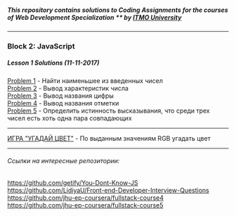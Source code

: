 ##### This repository contains solutions to Coding Assignments for the courses of Web Development Specialization ** by [ITMO University](http://profi.ifmo.ru)

***

### Block 2: JavaScript

##### Lesson 1 Solutions (11-11-2017)
[Problem 1](https://lidiyau.github.io/WebDevITMO/JavaScript_block/Lesson_1_assignments/problem_1.html) - Найти наименьшее из введенных чисел   
[Problem 2](https://lidiyau.github.io/WebDevITMO/JavaScript_block/Lesson_1_assignments/problem_2.html) - Вывод характеристик числа  
[Problem 3](https://lidiyau.github.io/WebDevITMO/JavaScript_block/Lesson_1_assignments/problem_3.html) - Вывод названия цифры  
[Problem 4](https://lidiyau.github.io/WebDevITMO/JavaScript_block/Lesson_1_assignments/Problem_4.html) - Вывод названия отметки  
[Problem 5](https://lidiyau.github.io/WebDevITMO/JavaScript_block/Lesson_1_assignments/problem_5.html) - Определить истинность высказывания, что среди трех чисел есть хоть одна пара совпадающих   
***
[ИГРА "УГАДАЙ ЦВЕТ"](https://lidiyau.github.io/WebDevITMO/JavaScript_block/Игра/game.html) - По выданным значениям RGB угадать цвет
***
###### Ссылки на интересные репозитории:
https://github.com/getify/You-Dont-Know-JS  
https://github.com/LidiyaU/Front-end-Developer-Interview-Questions  
https://github.com/jhu-ep-coursera/fullstack-course4  
https://github.com/jhu-ep-coursera/fullstack-course5  
